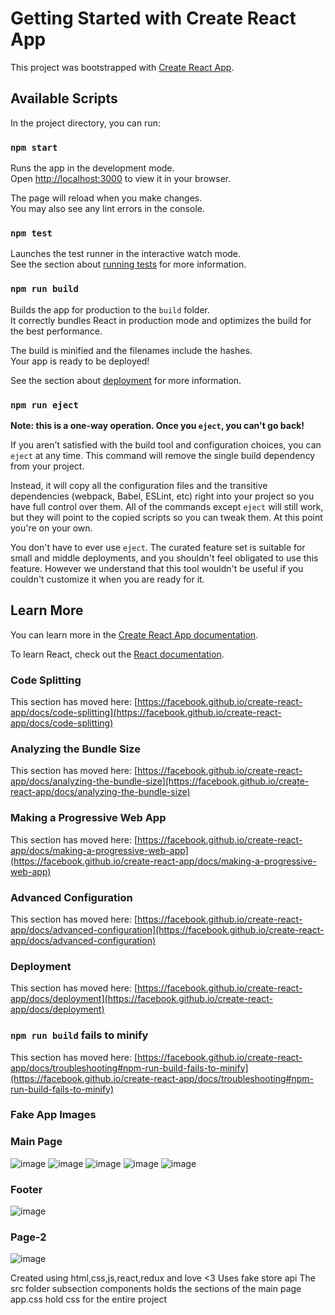 # Getting Started with Create React App

This project was bootstrapped with [Create React App](https://github.com/facebook/create-react-app).

## Available Scripts

In the project directory, you can run:

### `npm start`

Runs the app in the development mode.\
Open [http://localhost:3000](http://localhost:3000) to view it in your browser.

The page will reload when you make changes.\
You may also see any lint errors in the console.

### `npm test`

Launches the test runner in the interactive watch mode.\
See the section about [running tests](https://facebook.github.io/create-react-app/docs/running-tests) for more information.

### `npm run build`

Builds the app for production to the `build` folder.\
It correctly bundles React in production mode and optimizes the build for the best performance.

The build is minified and the filenames include the hashes.\
Your app is ready to be deployed!

See the section about [deployment](https://facebook.github.io/create-react-app/docs/deployment) for more information.

### `npm run eject`

**Note: this is a one-way operation. Once you `eject`, you can't go back!**

If you aren't satisfied with the build tool and configuration choices, you can `eject` at any time. This command will remove the single build dependency from your project.

Instead, it will copy all the configuration files and the transitive dependencies (webpack, Babel, ESLint, etc) right into your project so you have full control over them. All of the commands except `eject` will still work, but they will point to the copied scripts so you can tweak them. At this point you're on your own.

You don't have to ever use `eject`. The curated feature set is suitable for small and middle deployments, and you shouldn't feel obligated to use this feature. However we understand that this tool wouldn't be useful if you couldn't customize it when you are ready for it.

## Learn More

You can learn more in the [Create React App documentation](https://facebook.github.io/create-react-app/docs/getting-started).

To learn React, check out the [React documentation](https://reactjs.org/).

### Code Splitting

This section has moved here: [https://facebook.github.io/create-react-app/docs/code-splitting](https://facebook.github.io/create-react-app/docs/code-splitting)

### Analyzing the Bundle Size

This section has moved here: [https://facebook.github.io/create-react-app/docs/analyzing-the-bundle-size](https://facebook.github.io/create-react-app/docs/analyzing-the-bundle-size)

### Making a Progressive Web App

This section has moved here: [https://facebook.github.io/create-react-app/docs/making-a-progressive-web-app](https://facebook.github.io/create-react-app/docs/making-a-progressive-web-app)

### Advanced Configuration

This section has moved here: [https://facebook.github.io/create-react-app/docs/advanced-configuration](https://facebook.github.io/create-react-app/docs/advanced-configuration)

### Deployment

This section has moved here: [https://facebook.github.io/create-react-app/docs/deployment](https://facebook.github.io/create-react-app/docs/deployment)

### `npm run build` fails to minify

This section has moved here: [https://facebook.github.io/create-react-app/docs/troubleshooting#npm-run-build-fails-to-minify](https://facebook.github.io/create-react-app/docs/troubleshooting#npm-run-build-fails-to-minify)

### Fake App Images
### Main Page
![image](https://user-images.githubusercontent.com/84071740/179442346-b14bc26c-a354-43cb-8019-217b5e0a0dca.png)
![image](https://user-images.githubusercontent.com/84071740/179442385-0eae72ce-c7ae-4c32-a342-202aebeaebcc.png)
![image](https://user-images.githubusercontent.com/84071740/179551784-31d64096-1c76-4908-8964-9be20d0b4d3b.png)
![image](https://user-images.githubusercontent.com/84071740/179551994-0f7c32b9-7ddc-4ece-8861-2c8b7601c6ff.png)
![image](https://user-images.githubusercontent.com/84071740/179552095-7d1fed1e-03cf-4634-85ae-d4e8366b1997.png)
### Footer
![image](https://user-images.githubusercontent.com/84071740/179552224-e9df03d4-2c74-4b42-9426-57d57faf22c0.png)
### Page-2
![image](https://user-images.githubusercontent.com/84071740/179442401-0abc80be-15da-43f5-89b4-c47c9b513494.png)

Created using html,css,js,react,redux and love <3
Uses fake store api
The src folder subsection components holds the sections of the main page
app.css hold css for the entire project


